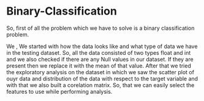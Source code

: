 # Binary-Classification
So, first of all the problem which we have to solve is a binary classification problem.

We , We started with how the data looks like and what type of data we have in the testing dataset. So, all the data consisted of two types float and int and we also checked if there are any Null values in our dataset. If they are present then we replace it with the mean of that value.
After that we tried the exploratory analysis on the dataset in which we saw the scatter plot of ouyr data and distribution of the data with respect to the target variable and with that we also built a corelation matrix. So, that we can easily select the features to use while performing analysis.
